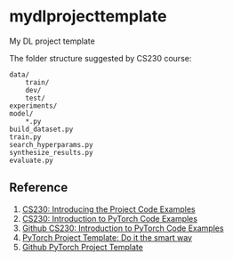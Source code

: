 # mydlprojecttemplate
My DL project template


The folder structure suggested by CS230 course:
```
data/
    train/
    dev/
    test/
experiments/
model/
    *.py
build_dataset.py
train.py
search_hyperparams.py
synthesize_results.py
evaluate.py
```


## Reference
1. [CS230: Introducing the Project Code Examples](https://cs230-stanford.github.io/project-code-examples.html)
2. [CS230: Introduction to PyTorch Code Examples](https://cs230-stanford.github.io/pytorch-getting-started.html)
3. [Github CS230: Introduction to PyTorch Code Examples](https://github.com/cs230-stanford/cs230-code-examples/tree/master/pytorch/vision)
4. [PyTorch Project Template: Do it the smart way](https://www.linkedin.com/pulse/pytorch-project-template-do-smart-way-hager-rady/)
5. [Github PyTorch Project Template](https://github.com/moemen95/Pytorch-Project-Template)
